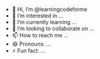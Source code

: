 - 👋 Hi, I’m @learningcodeforme
- 👀 I’m interested in ...
- 🌱 I’m currently learning ...
- 💞️ I’m looking to collaborate on ...
- 📫 How to reach me ...
- 😄 Pronouns: ...
- ⚡ Fun fact: ...

<!---
learningcodeforme/learningcodeforme is a ✨ special ✨ repository because its `README.md` (this file) appears on your GitHub profile.
You can click the Preview link to take a look at your changes.
--->
